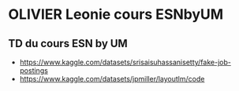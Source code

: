 # OLIVIER Leonie cours ESNbyUM
 TD du cours ESN by UM 
 --------------
- https://www.kaggle.com/datasets/srisaisuhassanisetty/fake-job-postings
- https://www.kaggle.com/datasets/jpmiller/layoutlm/code

